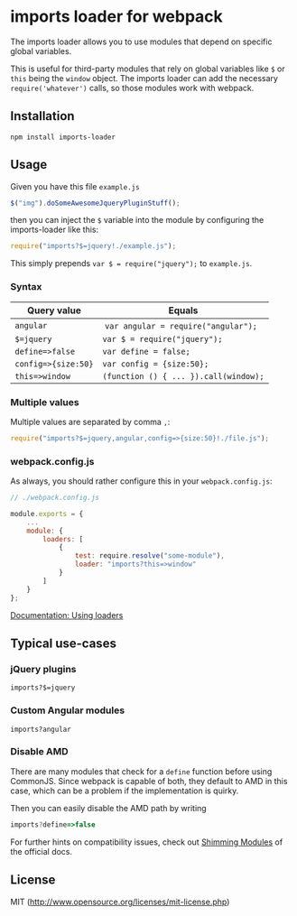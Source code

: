 # imports loader for webpack

The imports loader allows you to use modules that depend on specific global variables.

This is useful for third-party modules that rely on global variables like `$` or `this` being the `window` object. The imports loader can add the necessary `require('whatever')` calls, so those modules work with webpack.

## Installation

```
npm install imports-loader
```

## Usage

Given you have this file `example.js`

```javascript
$("img").doSomeAwesomeJqueryPluginStuff();
```

then you can inject the `$` variable into the module by configuring the imports-loader like this:

``` javascript
require("imports?$=jquery!./example.js");
```

This simply prepends `var $ = require("jquery");` to `example.js`.

### Syntax

Query value | Equals
------------|-------
`angular` | `var angular = require("angular");`
`$=jquery` | `var $ = require("jquery");`
`define=>false` | `var define = false;`
`config=>{size:50}` | `var config = {size:50};`
`this=>window` | `(function () { ... }).call(window);`

### Multiple values

Multiple values are separated by comma `,`:

```javascript
require("imports?$=jquery,angular,config=>{size:50}!./file.js");
```

### webpack.config.js

As always, you should rather configure this in your `webpack.config.js`:

```javascript
// ./webpack.config.js

module.exports = {
    ...
    module: {
        loaders: [
            {
                test: require.resolve("some-module"),
                loader: "imports?this=>window"
            }
        ]
    }
};
```

[Documentation: Using loaders](http://webpack.github.io/docs/using-loaders.html)

## Typical use-cases

### jQuery plugins

`imports?$=jquery`

### Custom Angular modules

`imports?angular`

### Disable AMD

There are many modules that check for a `define` function before using CommonJS. Since webpack is capable of both, they default to AMD in this case, which can be a problem if the implementation is quirky.

Then you can easily disable the AMD path by writing

```javascript
imports?define=>false
```

For further hints on compatibility issues, check out [Shimming Modules](http://webpack.github.io/docs/shimming-modules.html) of the official docs.

## License

MIT (http://www.opensource.org/licenses/mit-license.php)
